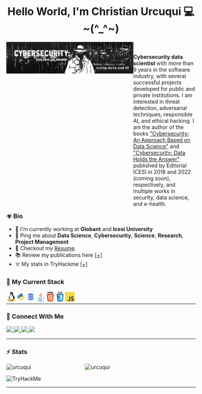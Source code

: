 <h1 align="center"> Hello World, I'm Christian Urcuqui 💻~(^_^~) </h1>

<div id="contentBox" style="margin:0px auto; width:100%">
 
<div id="column3" style="float:left; margin:0;width:67%">
 <img id="mdt_13" src="https://github.com/urcuqui/urcuqui/blob/main/LinkedIn_banner.png?raw=true">
</div>

<div id="column2" style="float:left; margin:0;width:33%;">
   <br>
  <p>
     <b>Cybersecurity data scientist </b> with more than 9 years in the software industry, with several successful projects developed for public and private institutions. I am interested in threat detection, adversarial techniques, responsible AI, and ethical hacking. I am the author of the books <a href="https://www.icesi.edu.co/editorial/ciberseguridad/">"Cybersecurity: An Approach Based on Data Science"</a> and <a href="https://www.icesi.edu.co/editorial/ciberseguridad-datos/">"Cybersecurity: Data Holds the Answer" </a> published by Editorial ICESI in 2018 and 2022 (coming soon), respectively, and multiple works in security, data science, and e-health.
 </p>
</div>
</div>

*** 

### ☣ Bio

- 🏢 I'm currently working at **Globant** and **Icesi University**
- 💬 Ping me about **Data Science**, **Cybersecurity**, **Science**, **Research**, **Project Management**
- 📝 Checkout my [Resume](https://www.linkedin.com/in/christianurcuqui/).
- 📚 Review my publications here [[+]](https://scholar.google.es/citations?user=q6dRgYIAAAAJ&hl)
- ☠️ My stats in TryHackme [[+]](https://tryhackme.com/p/urcuqui)

### 🤖 My Current Stack

<img align="left" alt="Linux" width="26px" src="https://raw.githubusercontent.com/devicons/devicon/master/icons/linux/linux-original.svg" />
<img align="left" alt="python" width="26px" src="https://raw.githubusercontent.com/github/explore/80688e429a7d4ef2fca1e82350fe8e3517d3494d/topics/python/python.png" />
<img align="left" alt="SQL" width="26px" src="https://raw.githubusercontent.com/github/explore/80688e429a7d4ef2fca1e82350fe8e3517d3494d/topics/sql/sql.png" />
<img align="left" alt="Java" width="26px" src="https://raw.githubusercontent.com/devicons/devicon/master/icons/java/java-original.svg" />

<img align="left" alt="HTML5" width="26px" src="https://raw.githubusercontent.com/github/explore/80688e429a7d4ef2fca1e82350fe8e3517d3494d/topics/html/html.png" />
<img align="left" alt="CSS3" width="26px" src="https://raw.githubusercontent.com/github/explore/80688e429a7d4ef2fca1e82350fe8e3517d3494d/topics/css/css.png" />
<img align="left" alt="JavaScript" width="26px" src="https://raw.githubusercontent.com/github/explore/80688e429a7d4ef2fca1e82350fe8e3517d3494d/topics/javascript/javascript.png" />
<br>

***

<p align="center">

### 💬 Connect With Me

<p left="center">
<a href="https://twitter.com/ulcamilo">
  <img src="https://img.shields.io/badge/twitter-%231DA1F2.svg?&style=for-the-badge&logo=twitter&logoColor=white" height=25>
</a> 
<a href="https://www.linkedin.com/in/christianurcuqui/?locale=en_US">
  <img src="https://img.shields.io/badge/linkedin-%230077B5.svg?&style=for-the-badge&logo=linkedin&logoColor=white" height=25>
</a> 
<a href="https://urcuqui.medium.com/">
  <img src="https://img.shields.io/badge/Medium-12100E?style=for-the-badge&logo=medium&logoColor=white" height=25>
</a>
<a href="mailto:ulcamilo.me@gmail.com">
  <img src="	https://img.shields.io/badge/Gmail-D14836?style=for-the-badge&logo=gmail&logoColor=white" height=25>
</a>
</p>


<!--
**urcuqui/urcuqui** is a ✨ _special_ ✨ repository because its `README.md` (this file) appears on your GitHub profile.

Here are some ideas to get you started:

- 🔭 I’m currently working on ...
- 🌱 I’m currently learning ...
- 👯 I’m looking to collaborate on ...
- 🤔 I’m looking for help with ...
- 💬 Ask me about ...
- 📫 How to reach me: ...
- 😄 Pronouns: ...
- ⚡ Fun fact: ...
-->


***

### :zap: Stats


<p>
&nbsp;<img align="left" src="https://github-readme-stats.vercel.app/api?username=urcuqui&show_icons=true&theme=chartreuse-dark&include_all_commits=true" alt="urcuqui" width="40%">

<img src="https://github-readme-stats.vercel.app/api/top-langs?username=urcuqui&show_icons=true&theme=react&include_all_commits=true&layout=compact" alt="urcuqui" width="37%">
</p>

<p> 
<img src="https://tryhackme-badges.s3.amazonaws.com/urcuqui.png" alt="TryHackMe">

</p>

***



